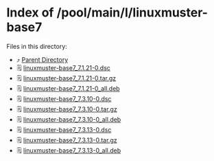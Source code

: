 
# Index of /pool/main/l/linuxmuster-base7
Files in this directory:
- ⤴ [Parent Directory](../)
- 🗒 [linuxmuster-base7_7.1.21-0.dsc](linuxmuster-base7_7.1.21-0.dsc)
- 🗒 [linuxmuster-base7_7.1.21-0.tar.gz](linuxmuster-base7_7.1.21-0.tar.gz)
- 🗒 [linuxmuster-base7_7.1.21-0_all.deb](linuxmuster-base7_7.1.21-0_all.deb)
- 🗒 [linuxmuster-base7_7.3.10-0.dsc](linuxmuster-base7_7.3.10-0.dsc)
- 🗒 [linuxmuster-base7_7.3.10-0.tar.gz](linuxmuster-base7_7.3.10-0.tar.gz)
- 🗒 [linuxmuster-base7_7.3.10-0_all.deb](linuxmuster-base7_7.3.10-0_all.deb)
- 🗒 [linuxmuster-base7_7.3.13-0.dsc](linuxmuster-base7_7.3.13-0.dsc)
- 🗒 [linuxmuster-base7_7.3.13-0.tar.gz](linuxmuster-base7_7.3.13-0.tar.gz)
- 🗒 [linuxmuster-base7_7.3.13-0_all.deb](linuxmuster-base7_7.3.13-0_all.deb)
